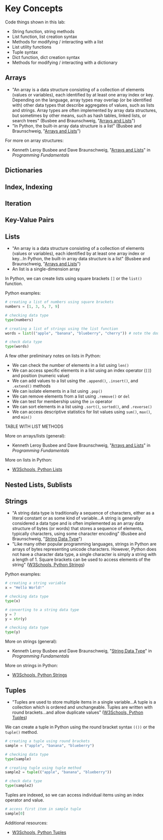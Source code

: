 # Key Concepts

Code things shown in this lab:
- String function, string methods
- List function, list creation syntax
- Methods for modifying / interacting with a list
- List utility functions
- Tuple syntax
- Dict function, dict creation syntax
- Methods for modifying / interacting with a dictionary


## Arrays
- "An array is a data structure consisting of a collection of elements (values or variables), each identified by at least one array index or key. Depending on the language, array types may overlap (or be identified with) other data types that describe aggregates of values, such as lists and strings. Array types are often implemented by array data structures, but sometimes by other means, such as hash tables, linked lists, or search trees" (Busbee and Braunschweig, "[Arrays and Lists](https://press.rebus.community/programmingfundamentals/chapter/arrays-and-lists/)")
-  "In Python, the built-in array data structure is a list" (Busbee and Braunschweig, "[Arrays and Lists](https://press.rebus.community/programmingfundamentals/chapter/arrays-and-lists/)")

For more on array structures:
- Kenneth Leroy Busbee and Dave Braunschweig, "[Arrays and Lists](https://press.rebus.community/programmingfundamentals/chapter/arrays-and-lists/)" in *Programming Fundamentals*

## Dictionaries

## Index, Indexing

## Iteration

## Key-Value Pairs

## Lists
- "An array is a data structure consisting of a collection of elements (values or variables), each identified by at least one array index or key...In Python, the built-in array data structure is a list" (Busbee and Braunschweig, "[Arrays and Lists](https://press.rebus.community/programmingfundamentals/chapter/arrays-and-lists/)")
- An list is a single-dimension array

In Python, we can create lists using square brackets `[]` or the `list()` function.

Python examples:
```Python
# creating a list of numbers using square brackets
numbers = [1, 3, 5, 7, 9]

# checking data type
type(numbers)
```

```Python
# creating a list of strings using the list function
words = list(("apple", "banana", "blueberry", "cherry")) # note the double round bracket syntax

# check data type
type(words)
```

A few other preliminary notes on lists in Python:
- We can check the number of elements in a list using `len()` 
- We can access specific elements in a list using an index operator (`[]`) and position (numeric value)
- We can add values to a list using the `.append()`, `.insert()`, and `.extend()` methods
- We can isolate elements in a list using `.pop()`
- We can remove elements from a list using `.remove()` or `del`
- We can test for membership using the `in` operator
- We can sort elements in a list using `.sort()`, `sorted()`, and `.reverse()`
- We can access descriptive statistics for list values using `sum()`, `max()`, and `min()`

TABLE WITH LIST METHODS

More on arrays/lists (general):
- Kenneth Leroy Busbee and Dave Braunschweig, "[Arrays and Lists](https://press.rebus.community/programmingfundamentals/chapter/arrays-and-lists/)" in *Programming Fundamentals*

More on lists in Python:
- [W3Schools, Python Lists](https://www.w3schools.com/python/python_lists.asp)

## Nested Lists, Sublists

## Strings
- "A string data type is traditionally a sequence of characters, either as a literal constant or as some kind of variable...A string is generally considered a data type and is often implemented as an array data structure of bytes (or words) that stores a sequence of elements, typically characters, using some character encoding" (Busbee and Braunschweig, "[String Data Type](https://press.rebus.community/programmingfundamentals/chapter/string-data-type/)")
- "Like many other popular programming languages, strings in Python are arrays of bytes representing unicode characters. However, Python does not have a character data type, a single character is simply a string with a length of 1. Square brackets can be used to access elements of the string" ([W3Schools, Python Strings](https://www.w3schools.com/python/python_strings.asp))

Python examples:
```Python
# creating a string variable
x = "Hello World!"

# checking data type
type(x)
```

```Python
# converting to a string data type
y = 7
y = str(y)

# checking data type
type(y)
```

More on strings (general):
- Kenneth Leroy Busbee and Dave Braunschweig, "[String Data Type](https://press.rebus.community/programmingfundamentals/chapter/string-data-type/)" in *Programming Fundamentals*

More on strings in Python:
- [W3Schools, Python Strings](https://www.w3schools.com/python/python_strings.asp)

## Tuples
- "Tuples are used to store multiple items in a single variable...A tuple is a collection which is ordered and unchangeable. Tuples are written with round brackets...and allow duplicate values" ([W3Schools, Python Tuples](https://www.w3schools.com/python/python_tuples.asp))

We can create a tuple in Python using the round bracket syntax `(())` or the `tuple()` method.

```Python
# creating a tuple using round brackets
sample = ("apple", "banana", "blueberry")

# checking data type
type(sample)
```

```Python
# creating tuple using tuple method
sample2 = tuple(("apple", "banana", "blueberry"))

# check data type
type(sample2)
```

Tuples are indexed, so we can access individual items using an index operator and value.

```Python
# access first item in sample tuple
sample[0]
```

Additional resources:
- [W3Schools, Python Tuples](https://www.w3schools.com/python/python_tuples.asp)
